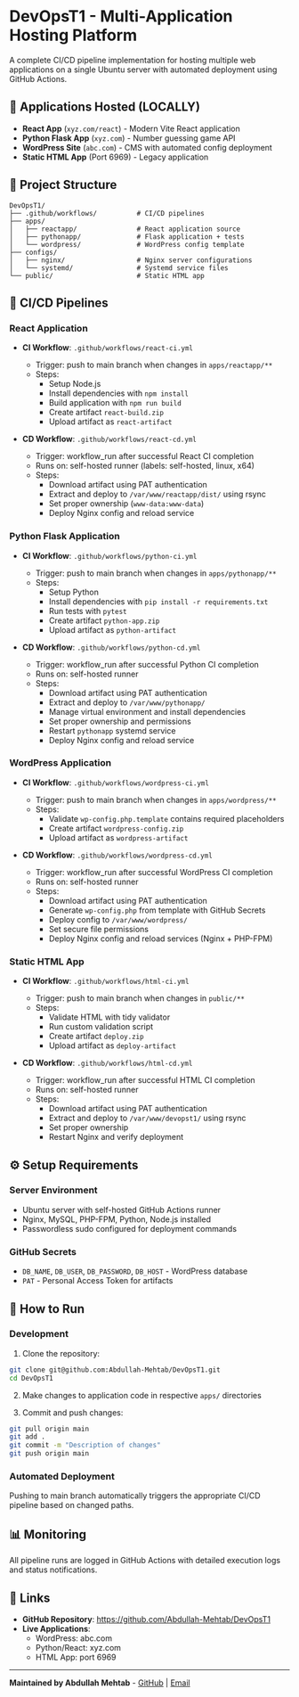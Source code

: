 # DevOpsT1 - Multi-Application Hosting Platform

A complete CI/CD pipeline implementation for hosting multiple web applications on a single Ubuntu server with automated deployment using GitHub Actions.

## 🚀 Applications Hosted (LOCALLY)

- **React App** (`xyz.com/react`) - Modern Vite React application
- **Python Flask App** (`xyz.com`) - Number guessing game API
- **WordPress Site** (`abc.com`) - CMS with automated config deployment
- **Static HTML App** (Port 6969) - Legacy application

## 📁 Project Structure

```
DevOpsT1/
├── .github/workflows/          # CI/CD pipelines
├── apps/
│   ├── reactapp/               # React application source
│   ├── pythonapp/              # Flask application + tests
│   └── wordpress/              # WordPress config template
├── configs/
│   ├── nginx/                  # Nginx server configurations
│   └── systemd/                # Systemd service files
└── public/                     # Static HTML app
```

## 🔧 CI/CD Pipelines

### React Application
- **CI Workflow**: `.github/workflows/react-ci.yml`
  - Trigger: push to main branch when changes in `apps/reactapp/**`
  - Steps:
    - Setup Node.js
    - Install dependencies with `npm install`
    - Build application with `npm run build`
    - Create artifact `react-build.zip`
    - Upload artifact as `react-artifact`

- **CD Workflow**: `.github/workflows/react-cd.yml`
  - Trigger: workflow_run after successful React CI completion
  - Runs on: self-hosted runner (labels: self-hosted, linux, x64)
  - Steps:
    - Download artifact using PAT authentication
    - Extract and deploy to `/var/www/reactapp/dist/` using rsync
    - Set proper ownership (`www-data:www-data`)
    - Deploy Nginx config and reload service

### Python Flask Application
- **CI Workflow**: `.github/workflows/python-ci.yml`
  - Trigger: push to main branch when changes in `apps/pythonapp/**`
  - Steps:
    - Setup Python
    - Install dependencies with `pip install -r requirements.txt`
    - Run tests with `pytest`
    - Create artifact `python-app.zip`
    - Upload artifact as `python-artifact`

- **CD Workflow**: `.github/workflows/python-cd.yml`
  - Trigger: workflow_run after successful Python CI completion
  - Runs on: self-hosted runner
  - Steps:
    - Download artifact using PAT authentication
    - Extract and deploy to `/var/www/pythonapp/`
    - Manage virtual environment and install dependencies
    - Set proper ownership and permissions
    - Restart `pythonapp` systemd service
    - Deploy Nginx config and reload service

### WordPress Application
- **CI Workflow**: `.github/workflows/wordpress-ci.yml`
  - Trigger: push to main branch when changes in `apps/wordpress/**`
  - Steps:
    - Validate `wp-config.php.template` contains required placeholders
    - Create artifact `wordpress-config.zip`
    - Upload artifact as `wordpress-artifact`

- **CD Workflow**: `.github/workflows/wordpress-cd.yml`
  - Trigger: workflow_run after successful WordPress CI completion
  - Runs on: self-hosted runner
  - Steps:
    - Download artifact using PAT authentication
    - Generate `wp-config.php` from template with GitHub Secrets
    - Deploy config to `/var/www/wordpress/`
    - Set secure file permissions
    - Deploy Nginx config and reload services (Nginx + PHP-FPM)

### Static HTML App
- **CI Workflow**: `.github/workflows/html-ci.yml`
  - Trigger: push to main branch when changes in `public/**`
  - Steps:
    - Validate HTML with tidy validator
    - Run custom validation script
    - Create artifact `deploy.zip`
    - Upload artifact as `deploy-artifact`

- **CD Workflow**: `.github/workflows/html-cd.yml`
  - Trigger: workflow_run after successful HTML CI completion
  - Runs on: self-hosted runner
  - Steps:
    - Download artifact using PAT authentication
    - Extract and deploy to `/var/www/devopst1/` using rsync
    - Set proper ownership
    - Restart Nginx and verify deployment

## ⚙️ Setup Requirements

### Server Environment
- Ubuntu server with self-hosted GitHub Actions runner
- Nginx, MySQL, PHP-FPM, Python, Node.js installed
- Passwordless sudo configured for deployment commands

### GitHub Secrets
- `DB_NAME`, `DB_USER`, `DB_PASSWORD`, `DB_HOST` - WordPress database
- `PAT` - Personal Access Token for artifacts

## 🚦 How to Run

### Development
1. Clone the repository:
```bash
git clone git@github.com:Abdullah-Mehtab/DevOpsT1.git
cd DevOpsT1
```

2. Make changes to application code in respective `apps/` directories

3. Commit and push changes:
```bash
git pull origin main
git add .
git commit -m "Description of changes"
git push origin main
```

### Automated Deployment
Pushing to main branch automatically triggers the appropriate CI/CD pipeline based on changed paths.

## 📊 Monitoring

All pipeline runs are logged in GitHub Actions with detailed execution logs and status notifications.

## 🔗 Links

- **GitHub Repository**: https://github.com/Abdullah-Mehtab/DevOpsT1
- **Live Applications**: 
  - WordPress: abc.com
  - Python/React: xyz.com
  - HTML App: port 6969

---

**Maintained by Abdullah Mehtab** - [GitHub](https://github.com/Abdullah-Mehtab) | [Email](mailto:abdullahmehtab666@gmail.com)
